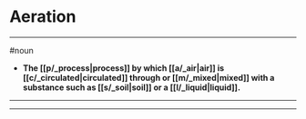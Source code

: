 # Aeration
---
#noun
- **The [[p/_process|process]] by which [[a/_air|air]] is [[c/_circulated|circulated]] through or [[m/_mixed|mixed]] with a substance such as [[s/_soil|soil]] or a [[l/_liquid|liquid]].**
---
---
